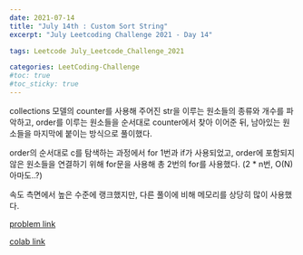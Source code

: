 ```yaml
---
date: 2021-07-14
title: "July 14th : Custom Sort String"
excerpt: "July Leetcoding Challenge 2021 - Day 14"

tags: Leetcode July_Leetcode_Challenge_2021

categories: LeetCoding-Challenge
#toc: true
#toc_sticky: true
---
```


collections 모델의 counter를 사용해 주어진 str을 이루는 원소들의 종류와 개수를 파악하고, order를 이루는 원소들을 순서대로 counter에서 찾아 이어준 뒤, 남아있는 원소들을 마지막에 붙이는 방식으로 풀이했다.

order의 순서대로 c를 탐색하는 과정에서 for 1번과 if가 사용되었고, order에 포함되지 않은 원소들을 연결하기 위해 for문을 사용해 총 2번의 for를 사용했다. (2 * n번, O(N) 아마도..?)

속도 측면에서 높은 수준에 랭크했지만, 다른 풀이에 비해 메모리를 상당히 많이 사용했다.


<script src="https://gist.github.com/1cg2cg3cg/150182502d1d3996fe953b94b926946c.js"></script>


[problem link](https://leetcode.com/problems/custom-sort-string/)

[colab link](https://colab.research.google.com/drive/1IWs7JJg26CMa9Dsjayj8mfwa3Ol596V5#scrollTo=ObwUPXbty9QO)

